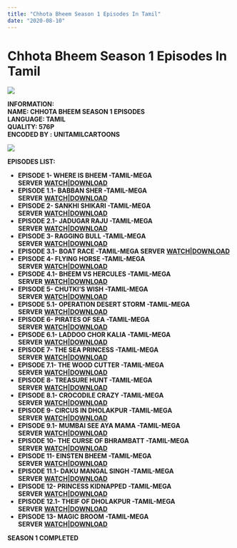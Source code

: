 ```yaml
---
title: "Chhota Bheem Season 1 Episodes In Tamil"
date: "2020-08-10"
---
```


# Chhota Bheem Season 1 Episodes In Tamil

[![](https://1.bp.blogspot.com/-Qcm7ja_9aMk/XxL7FWGjSaI/AAAAAAAACAw/dODjvOEaUs4G2nrCOBvNqbAqxnFqK2qcACLcBGAsYHQ/w400-h303/Chh.jpg)](https://1.bp.blogspot.com/-Qcm7ja_9aMk/XxL7FWGjSaI/AAAAAAAACAw/dODjvOEaUs4G2nrCOBvNqbAqxnFqK2qcACLcBGAsYHQ/s530/Chh.jpg)

**INFORMATION:  
NAME: CHHOTA BHEEM SEASON 1 EPISODES  
LANGUAGE: TAMIL  
QUALITY: 576P  
ENCODED BY :** **UNITAMILCARTOONS**

[![](https://1.bp.blogspot.com/-ltsIs8uGw0Q/XxMyVeUIBxI/AAAAAAAACBI/J9qwPp5sF_0FcMog1DclZz7ttFsDGWPJQCLcBGAsYHQ/w281-h400/s592.jpg)](https://1.bp.blogspot.com/-ltsIs8uGw0Q/XxMyVeUIBxI/AAAAAAAACBI/J9qwPp5sF_0FcMog1DclZz7ttFsDGWPJQCLcBGAsYHQ/s841/s592.jpg)

****EPISODES LIST:****

- **EPISODE 1- WHERE IS BHEEM -TAMIL-MEGA SERVER** **[WATCH|DOWNLOAD](https://gplinks.in/full?api=5ecd1d0400e5847af6c7f3e42175fbc556f07cb2&url=aHR0cHM6Ly9tZWdhLm56L2ZpbGUvak5KeGlRSWIjOTUydHA0WThhc1Q5NUdBR0NCeS0xWHBLNGdxeTk0VE5WcXhwVGtTSGhpRQ==&type=2)**
- **EPISODE 1.1- BABBAN SHER -TAMIL-MEGA SERVER** **[WATCH|DOWNLOAD](https://gplinks.in/full?api=5ecd1d0400e5847af6c7f3e42175fbc556f07cb2&url=aHR0cHM6Ly9tZWdhLm56L2ZpbGUvRGNBbkVDU0kjbG5ZTHotU19ZVmduR2lDRUU2dWdBLXV0RlNoeDl2U2RmQnRzWGtpek9kaw==&type=2)**
- **EPISODE 2- SANKHI SHIKARI -TAMIL-MEGA SERVER** **[WATCH|DOWNLOAD](https://gplinks.in/full?api=5ecd1d0400e5847af6c7f3e42175fbc556f07cb2&url=aHR0cHM6Ly9tZWdhLm56L2ZpbGUvV0VoR1VTN0EjbWV4engyME55NlE3UEJpY1pYTzktSWZ6dXhsUkRQLWRiLUh5TXpYYk5xMA==&type=2)**
- **EPISODE 2.1- JADUGAR RAJU -TAMIL-MEGA SERVER** **[WATCH|DOWNLOAD](https://gplinks.in/full?api=5ecd1d0400e5847af6c7f3e42175fbc556f07cb2&url=aHR0cHM6Ly9tZWdhLm56L2ZpbGUvV0VSaGpJb1IjQklkNl9xei1xMktoT2N2RUdyclA3dTN0Smo4VFN3T050RjBhNFA5akVKOA==&type=2)**
- **EPISODE 3- RAGGING BULL -TAMIL-MEGA SERVER** **[WATCH|DOWNLOAD](https://gplinks.in/full?api=5ecd1d0400e5847af6c7f3e42175fbc556f07cb2&url=aHR0cHM6Ly9tZWdhLm56L2ZpbGUvM1Vwd0dhcUkjYXQ4bFZtMnBPMHNqaU5MVGxWUTZCSmRtd3NVUGt2TDh3RE8wV3FLNXZENA==&type=2)**
- **EPISODE 3.1- BOAT RACE -TAMIL-MEGA SERVER** **[WATCH|DOWNLOAD](https://gplinks.in/full?api=5ecd1d0400e5847af6c7f3e42175fbc556f07cb2&url=aHR0cHM6Ly9tZWdhLm56L2ZpbGUvS1ZoV0NTNEMjaFdCSjdoMEdmekRuU2ZweFhYWEZUY2JVbHBxQW01d0FTeUdfcXBYdWh5NA==&type=2)**
- **EPISODE 4- FLYING HORSE -TAMIL-MEGA SERVER** **[WATCH|DOWNLOAD](https://gplinks.in/full?api=5ecd1d0400e5847af6c7f3e42175fbc556f07cb2&url=aHR0cHM6Ly9tZWdhLm56L2ZpbGUvZmNaSFNJalMjSElpZXFBUDhncENVZFFVWWlCY0xwcGN1U29TSDFWQWQ2ZnlIeFRVV0R1VQ==&type=2)**
- **EPISODE 4.1- BHEEM VS HERCULES -TAMIL-MEGA SERVER** **[WATCH|DOWNLOAD](https://gplinks.in/full?api=5ecd1d0400e5847af6c7f3e42175fbc556f07cb2&url=aHR0cHM6Ly9tZWdhLm56L2ZpbGUvRFY0UndMd0ojZG1qSXoyRVFjNHUzSUw5MFNpNGtNQTV3UEJXRkpxYlU2MEx6WUZfdXJ6bw==&type=2)**
- **EPISODE 5- CHUTKI’S WISH -TAMIL-MEGA SERVER** **[WATCH|DOWNLOAD](https://gplinks.in/full?api=5ecd1d0400e5847af6c7f3e42175fbc556f07cb2&url=aHR0cHM6Ly9tZWdhLm56L2ZpbGUvMllaVFFTcFkjSjBsa2dFLXBpeDg2clRhTXVHTFBFVUNaM3lYeWs5SHVpcWliOU44d2tmUQ==&type=2)**
- **EPISODE 5.1- OPERATION DESERT STORM -TAMIL-MEGA SERVER** **[WATCH|DOWNLOAD](https://gplinks.in/full?api=5ecd1d0400e5847af6c7f3e42175fbc556f07cb2&url=aHR0cHM6Ly9tZWdhLm56L2ZpbGUvU1FZd1ZBd0ojTXYtR2wtN0dfWVhaNW1kYS1VYkxadVJMYXFpQ1Ewam1RYWowVWxCNzRUVQ==&type=2)**
- **EPISODE 6- PIRATES OF SEA -TAMIL-MEGA SERVER** **[WATCH|DOWNLOAD](https://gplinks.in/full?api=5ecd1d0400e5847af6c7f3e42175fbc556f07cb2&url=aHR0cHM6Ly9tZWdhLm56L2ZpbGUvM2RCMmlhWWEjeG1UMnlVS2xZZnhkQWc3b0ZaeTdNcU8zd1lwZFRUcGw4SjdHQUVHc244TQ==&type=2)**
- **EPISODE 6.1- LADDOO CHOR KALIA -TAMIL-MEGA SERVER** **[WATCH|DOWNLOAD](https://gplinks.in/full?api=5ecd1d0400e5847af6c7f3e42175fbc556f07cb2&url=aHR0cHM6Ly9tZWdhLm56L2ZpbGUvU1FRR1FBNUkjLXEwbjRJT2o5TGI4dUR5a0dwZGhHT25EWkRGeWUxY21ZdXNvVzRvR1lKaw==&type=2)**
- **EPISODE 7- THE SEA PRINCESS -TAMIL-MEGA SERVER** **[WATCH|DOWNLOAD](https://gplinks.in/full?api=5ecd1d0400e5847af6c7f3e42175fbc556f07cb2&url=aHR0cHM6Ly9tZWdhLm56L2ZpbGUvM0VSa1NLUkwjYUNvNGRKRTdKa1FNa0dZNVNiWld6MW9zY2NjVEhpMlRGSmxJRnJlY1VTRQ==&type=2)**
- **EPISODE 7.1- THE WOOD CUTTER -TAMIL-MEGA SERVER** **[WATCH|DOWNLOAD](https://gplinks.in/full?api=5ecd1d0400e5847af6c7f3e42175fbc556f07cb2&url=aHR0cHM6Ly9tZWdhLm56L2ZpbGUvakFSVW5ZaEMja2xEYk9id19iV2FUZnF1WTBBc0dBM21CNEVMTS1XVzZrRHJWQVIyamJhYw==&type=2)**
- **EPISODE 8- TREASURE HUNT -TAMIL-MEGA SERVER** **[WATCH|DOWNLOAD](https://gplinks.in/full?api=5ecd1d0400e5847af6c7f3e42175fbc556f07cb2&url=aHR0cHM6Ly9tZWdhLm56L2ZpbGUvS01Ja0RTaVEjT0ZoVlNwRGFWak1JTHl6UENTQkJ0eGdVSW5qa01jMm10bHZ1TmQ0LUYzbw==&type=2)**
- **EPISODE 8.1- CROCODILE CRAZY -TAMIL-MEGA SERVER** **[WATCH|DOWNLOAD](https://gplinks.in/full?api=5ecd1d0400e5847af6c7f3e42175fbc556f07cb2&url=aHR0cHM6Ly9tZWdhLm56L2ZpbGUvNllZeDBDeFojMWVacExUTHNJdV9kNmtJNXJoZFRoZFBqLU0wN2lpRll1TkJiZi1BdzVrMA==&type=2)**
- **EPISODE 9- CIRCUS IN DHOLAKPUR -TAMIL-MEGA SERVER** **[WATCH|DOWNLOAD](https://gplinks.in/full?api=5ecd1d0400e5847af6c7f3e42175fbc556f07cb2&url=aHR0cHM6Ly9tZWdhLm56L2ZpbGUvV1VSemtJeEkjM1ctSmpaRG9vRWVHMk8zeDAtRl9kU2tyVWlRT1NWU3NleFA4RXV5d2FNUQ==&type=2)**
- **EPISODE 9.1- MUMBAI SEE AYA MAMA -TAMIL-MEGA SERVER** **[WATCH|DOWNLOAD](https://gplinks.in/full?api=5ecd1d0400e5847af6c7f3e42175fbc556f07cb2&url=aHR0cHM6Ly9tZWdhLm56L2ZpbGUvU0lKSHhRTGIjV3FReWF5ME1SZy15WkIzcDEtWGR2TDVvLUgwMVZoUnJOWkg1T0JjMUpudw==&type=2)**
- **EPISODE 10- THE CURSE OF BHRAMBATT -TAMIL-MEGA SERVER** **[WATCH|DOWNLOAD](https://gplinks.in/full?api=5ecd1d0400e5847af6c7f3e42175fbc556f07cb2&url=aHR0cHM6Ly9tZWdhLm56L2ZpbGUvakZSM21BQlkjVzFCZzhOZ1N1eHc4TDRhekVISlFoamp2RTVLRUxkd1J5RTVydGMtT3JRNA==&type=2)**
- **EPISODE 11- EINSTEN BHEEM -TAMIL-MEGA SERVER** **[WATCH|DOWNLOAD](https://gplinks.in/full?api=5ecd1d0400e5847af6c7f3e42175fbc556f07cb2&url=aHR0cHM6Ly9tZWdhLm56L2ZpbGUvdk1ZRFhBeUwjcnJiaHFqNjJZR0pxVmhYUVEycjRmRV9YUEJBa1NZQnRwX1J3RTZYMU1XYw==&type=2)**
- **EPISODE 11.1- DAKU MANGAL SINGH -TAMIL-MEGA SERVER** **[WATCH|DOWNLOAD](https://gplinks.in/full?api=5ecd1d0400e5847af6c7f3e42175fbc556f07cb2&url=aHR0cHM6Ly9tZWdhLm56L2ZpbGUvclZZeEdRaEojMHZJVDlDbU83WjZjX3hlSWkwWlpzaHRwazExMGI2Rnh2NWVUSTNaaUZfOA==&type=2)**
- **EPISODE 12- PRINCESS KIDNAPPED -TAMIL-MEGA SERVER** **[WATCH|DOWNLOAD](https://gplinks.in/full?api=5ecd1d0400e5847af6c7f3e42175fbc556f07cb2&url=aHR0cHM6Ly9tZWdhLm56L2ZpbGUvWGNKSHhhQmIjMFZhbUU3Y09tSDJSb0ItY1daVW1ZMXJUYTZSOVI3UTYweXQ3WFBsalE0UQ==&type=2)**
- **EPISODE 12.1- THEIF OF DHOLAKPUR -TAMIL-MEGA SERVER** **[WATCH|DOWNLOAD](https://gplinks.in/full?api=5ecd1d0400e5847af6c7f3e42175fbc556f07cb2&url=aHR0cHM6Ly9tZWdhLm56L2ZpbGUvdVZZVmtJQ0EjM2pveDBtOWJsZkpCOVZoeUZTbF9wWFExWk1rX3RSbTFkbnRyMXFBSnhqYw==&type=2)**
- **EPISODE 13- MAGIC BROOM -TAMIL-MEGA SERVER** **[WATCH|DOWNLOAD](https://gplinks.in/full?api=5ecd1d0400e5847af6c7f3e42175fbc556f07cb2&url=aHR0cHM6Ly9tZWdhLm56L2ZpbGUvaVJReDJRcVojLUFLbkp4Sjl2RlNnMG1WeDdZOXZOX2YwSVE5UGc2S2x5czdQbGZmQmU2SQ==&type=2)**

**SEASON 1 COMPLETED**
